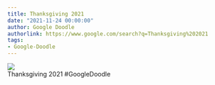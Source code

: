 ```yaml
---
title: Thanksgiving 2021
date: "2021-11-24 00:00:00"
author: Google Doodle
authorlink: https://www.google.com/search?q=Thanksgiving%202021
tags:
- Google-Doodle
---
```

<img src="https://www.google.com/logos/doodles/2021/thanksgiving-2021-6753651837109145-law.gif" referrerpolicy="no-referrer"><br>Thanksgiving 2021 #GoogleDoodle